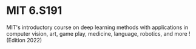 # MIT 6.S191
MIT's introductory course on deep learning methods with applications in computer vision, art, game play, medicine, language, robotics, and more ! (Edition 2022)
